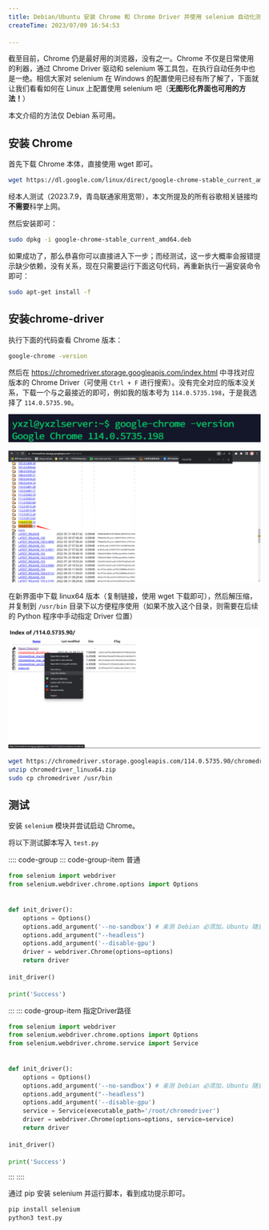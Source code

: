 ```yaml
---
title: Debian/Ubuntu 安装 Chrome 和 Chrome Driver 并使用 selenium 自动化测试
createTime: 2023/07/09 16:54:53

---
```


截至目前，Chrome 仍是最好用的浏览器，没有之一。Chrome 不仅是日常使用的利器，通过 Chrome Driver 驱动和 selenium 等工具包，在执行自动任务中也是一绝。相信大家对 selenium 在 Windows 的配置使用已经有所了解了，下面就让我们看看如何在 Linux 上配置使用 selenium 吧（**无图形化界面也可用的方法！**）

本文介绍的方法仅 Debian 系可用。

## 安装 Chrome

首先下载 Chrome 本体，直接使用 wget 即可。

```bash
wget https://dl.google.com/linux/direct/google-chrome-stable_current_amd64.deb
```

经本人测试（2023.7.9，青岛联通家用宽带），本文所提及的所有谷歌相关链接均**不需要**科学上网。

然后安装即可：

```bash
sudo dpkg -i google-chrome-stable_current_amd64.deb
```

如果成功了，那么恭喜你可以直接进入下一步；而经测试，这一步大概率会报错提示缺少依赖，没有关系，现在只需要运行下面这句代码，再重新执行一遍安装命令即可：

```bash
sudo apt-get install -f
```

## 安装chrome-driver

执行下面的代码查看 Chrome 版本：

```bash
google-chrome -version
```

然后在 <https://chromedriver.storage.googleapis.com/index.html> 中寻找对应版本的 Chrome Driver（可使用 `Ctrl + F` 进行搜索）。没有完全对应的版本没关系，下载一个与之最接近的即可，例如我的版本号为 `114.0.5735.198`，于是我选择了 `114.0.5735.90`。

![](../images/27c7574bbda34678488e91cf63dbf86a.png)

![](../images/81139191d41e09324a8321ffc8fd6af2.png)

在新界面中下载 linux64 版本（复制链接，使用 wget 下载即可），然后解压缩，并复制到 `/usr/bin` 目录下以方便程序使用（如果不放入这个目录，则需要在后续的 Python 程序中手动指定 Driver 位置）

![](../images/fc3bb2ca62da4677e9a5b1571a7d2445.png)

```bash
wget https://chromedriver.storage.googleapis.com/114.0.5735.90/chromedriver_linux64.zip
unzip chromedriver_linux64.zip
sudo cp chromedriver /usr/bin
```

## 测试

安装 `selenium` 模块并尝试启动 Chrome。

将以下测试脚本写入 `test.py`

:::: code-group
::: code-group-item 普通

```python
from selenium import webdriver
from selenium.webdriver.chrome.options import Options


def init_driver():
    options = Options()
    options.add_argument('--no-sandbox') # 亲测 Debian 必须加，Ubuntu 随意
    options.add_argument("--headless")
    options.add_argument('--disable-gpu')
    driver = webdriver.Chrome(options=options)
    return driver

init_driver()

print('Success')
```

:::
::: code-group-item 指定Driver路径

```python
from selenium import webdriver
from selenium.webdriver.chrome.options import Options
from selenium.webdriver.chrome.service import Service


def init_driver():
    options = Options()
    options.add_argument('--no-sandbox') # 亲测 Debian 必须加，Ubuntu 随意
    options.add_argument("--headless")
    options.add_argument('--disable-gpu')
    service = Service(executable_path='/root/chromedriver')
    driver = webdriver.Chrome(options=options, service=service)
    return driver

init_driver()

print('Success')
```

:::
::::

通过 pip 安装 selenium 并运行脚本，看到成功提示即可。

```bash
pip install selenium
python3 test.py
```
